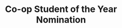 ---
company: Co-op Student of the Year
position: 2017 Award Nomination + Outstanding Co-op performance (*4)
website-order: 3
title: Co-op Student of the Year Nomination
resume-order: 1
type: distinctions
time: 2017
show: true
description: For exceptional contribution to employer during work term
link: https://uwaterloo.ca/co-operative-education/co-op-students-year-award
thumbnail_url: ./assets/images/co-op.png
type: awards
---